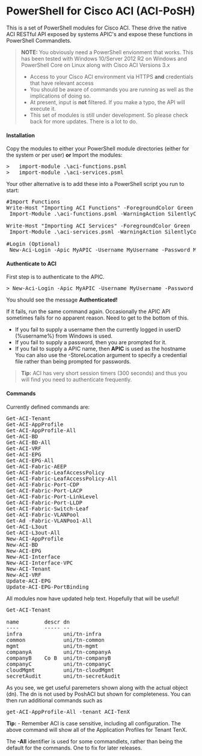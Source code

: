 ﻿# PowerShell for Cisco ACI (ACI-PoSH)

This is a set of PowerShell modules for Cisco ACI. These drive the native ACI RESTful API exposed by systems APIC's and expose these functions in PowerShell Commandlets.
> **NOTE:**
> You obviously need a PowerShell envionment that works.  This has been tested with Windows 10/Server 2012 R2 on Windows and PowerShell Core on Linux along with Cisco ACI Versions 3.x
> - Access to your Cisco ACI environment via HTTPS <b>and</b> credentials that have relevant access
> - You should be aware of commands you are running as well as the implications of doing so.
> - At present, input is **not** filtered. If you make a typo, the API will execute it.
> - This set of modules is still under development. So please check back for more updates. There is a lot to do.
#### <i class="icon-file"></i> Installation
Copy the modules to either your PowerShell module directories (either for the system
or per user) <b>or</b>
Import the modules:
<pre>
>	import-module .\aci-functions.psml
>	import-module .\aci-services.psml
</pre>
Your other alternative is to add these into a PowerShell script you run to start:
<pre>
#Import Functions
Write-Host "Importing ACI Functions" -ForegroundColor Green
 Import-Module .\aci-functions.psml -WarningAction SilentlyContinue

Write-Host "Importing ACI Services" -ForegroundColor Green
 Import-Module .\aci-services.psml -WarningAction SilentlyContinue

#Login (Optional)
 New-Aci-Login -Apic MyAPIC -Username MyUsername -Password MyPassword
</pre>
#### <i class="icon-folder-open"></i> Authenticate to ACI
First step is to authenticate to the APIC.
<pre>> New-Aci-Login -Apic MyAPIC -Username MyUsername -Password MyPassword</pre>
You should see the message <b>Authenticated!</b> 

If it fails, run the same command again. Occasionally the APIC API sometimes fails for no apparent reason.  Need to get to the bottom of this.
*	If you fail to supply a username then the currently logged in userlD (%username%) from Windows is used.
*	If you fail to supply a password, then you are prompted for it.
*	If you fail to supply a APIC name, then <b>APIC</b> is used as the hostname
You can also use the -StoreLocation argument to specify a credential file rather than being prompted for passwords.
>	**Tip:** ACI has very short session timers (300 seconds) and thus you will find you need to authenticate frequently.
#### <i class="icon-pencil"></i> Commands
Currently defined commands are:
<pre>
Get-ACI-Tenant
Get-ACI-AppProfile
Get-ACI-AppProfile-All
Get-ACI-BD
Get-ACI-BD-All
Get-ACI-VRF
Get-ACI-EPG
Get-ACI-EPG-All
Get-ACI-Fabric-AEEP
Get-ACI-Fabric-LeafAccessPolicy
Get-ACI-Fabric-LeafAccessPolicy-All
Get-ACI-Fabric-Port-CDP
Get-ACI-Fabric-Port-LACP
Get-ACI-Fabric-Port-LinkLevel
Get-ACI-Fabric-Port-LLDP
Get-ACI-Fabric-Switch-Leaf
Get-ACI-Fabric-VLANPool
Get-Ad -Fabric-VLANPoo1-All
Get-ACI-L3out
Get-ACI-L3out-All
New-ACI-AppProfile
New-ACI-BD
New-ACI-EPG
New-ACI-Interface
New-ACI-Interface-VPC 
New-ACI-Tenant
New-ACI-VRF
Update-ACI-EPG
Update-ACI-EPG-PortBinding
</pre>
All modules now have updated help text.   Hopefully that will be useful!
<pre>
Get-ACI-Tenant

name        descr dn                
----        ----- --                
infra             uni/tn-infra      
common            uni/tn-common     
mgmt              uni/tn-mgmt       
companyA          uni/tn-companyA   
companyB    Co B  uni/tn-companyB   
companyC          uni/tn-companyC   
cloudMgmt         uni/tn-cloudMgmt  
secretAudit       uni/tn-secretAudit
</pre>	
As you see, we get useful paremeters shown along with the actual object (dn). The dn is not used by PoshACI but shown for completeness.
You can then run additional commands such as
<pre>get-ACI-AppProfile-All -tenant ACI-TenX</pre>

**Tip:** - Remember ACI is case sensitive, including all configuration.
The above command will show all of the Application Profiles for Tenant TenX.

The **-All** identifier is used for some commandlets, rather than being the default for the commands. One to fix for later releases.

